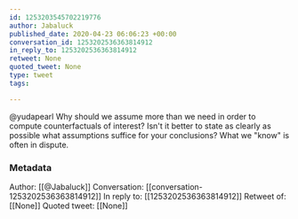 ```yaml
---
id: 1253203545702219776
author: Jabaluck
published_date: 2020-04-23 06:06:23 +00:00
conversation_id: 1253202536363814912
in_reply_to: 1253202536363814912
retweet: None
quoted_tweet: None
type: tweet
tags:

---
```


@yudapearl Why should we assume more than we need in order to compute counterfactuals of interest? Isn't it better to state as clearly as possible what assumptions suffice for your conclusions? What we "know" is often in dispute.

### Metadata

Author: [[@Jabaluck]]
Conversation: [[conversation-1253202536363814912]]
In reply to: [[1253202536363814912]]
Retweet of: [[None]]
Quoted tweet: [[None]]
